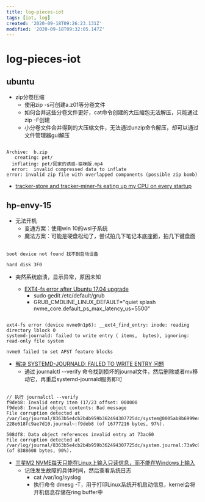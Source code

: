 ```yaml
---
title: log-pieces-iot
tags: [iot, log]
created: '2020-09-18T09:26:23.131Z'
modified: '2020-09-18T09:32:05.147Z'
---
```


# log-pieces-iot

## ubuntu

- zip分卷压缩
  - 使用zip -s可创建a.z01等分卷文件
  - 如何合并这些分卷文件更好，cat命令创建的大压缩包无法解压，只能通过zip -F创建
  - 小分卷文件合并得到的大压缩文件，无法通过unzip命令解压，却可以通过文件管理器gui解压

``` 

Archive:  b.zip
   creating: pet/
  inflating: pet/回家的诱惑-猫咪版.mp4  
  error:  invalid compressed data to inflate
error: invalid zip file with overlapped components (possible zip bomb)

```

- [tracker-store and tracker-miner-fs eating up my CPU on every startup](https://askubuntu.com/questions/346211/tracker-store-and-tracker-miner-fs-eating-up-my-cpu-on-every-startup)

## hp-envy-15

- 无法开机
  - 变通方案：使用win 10的wsl子系统
  - 魔法方案：可能是硬盘松动了，尝试拍几下笔记本底座面，拍几下键盘面

``` 

boot device not found 找不到启动设备

hard disk 3F0

```

- 突然系统崩溃，显示异常，原因未知

  - [EXT4-fs error after Ubuntu 17.04 upgrade](https://askubuntu.com/questions/905710/ext4-fs-error-after-ubuntu-17-04-upgrade)
    - sudo gedit /etc/default/grub
    - GRUB_CMDLINE_LINUX_DEFAULT="quiet splash nvme_core.default_ps_max_latency_us=5500"

``` 

ext4-fs error (device nvme0n1p6): __ext4_find_entry: inode: reading directory lblock 0
systemd-journald: failed to write entry ( items,  bytes), ignoring: read-only file system 

nvme0 failed to set APST feature blocks
```

  - [解决 SYSTEMD-JOURNALD: FAILED TO WRITE ENTRY 问题](http://smilejay.com/2018/02/systemd-journald-failed-to-write-entry/)
    - 通过 journalctl --verify 命令找到损坏的journal文件，然后删除或者mv移动它，再重启systemd-journald服务即可

``` 

// 执行 journalctl --verify
f9deb8: Invalid entry item (17/23 offset: 000000                                
f9deb8: Invalid object contents: Bad message                                    
File corruption detected at /var/log/journal/8363b5e4cb2b4b959b362494307725dc/system@0005ab8b6999eabb-228e618fc9ae7d10.journal~:f9deb8 (of 16777216 bytes, 97%).

508df8: Data object references invalid entry at 73ac60                          
File corruption detected at /var/log/journal/8363b5e4cb2b4b959b362494307725dc/system.journal:73a9c0 (of 8388608 bytes, 90%).

```

  - [三星M2 NVME每天只能在Linux上输入只读信息，而不能在Windows上输入](https://mlog.club/article/2802971)
    - 记住发生故障的具体时间，然后查看系统日志
      - cat /var/log/syslog
      - 执行命令 dmesg -T，用于打印Linux系统开机启动信息，kernel会将开机信息存储在ring buffer中
